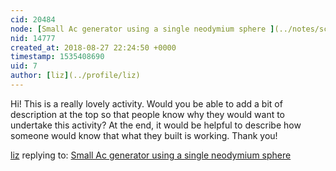 ```yaml
---
cid: 20484
node: [Small Ac generator using a single neodymium sphere ](../notes/sciencetoolbar/08-23-2017/small-ac-generator-using-a-single-neodymium-sphere)
nid: 14777
created_at: 2018-08-27 22:24:50 +0000
timestamp: 1535408690
uid: 7
author: [liz](../profile/liz)
---
```


Hi! This is a really lovely activity. Would you be able to add a bit of description at the top so that people know why they would want to undertake this activity? At the end, it would be helpful to describe how someone would know that what they built is working. Thank you!

[liz](../profile/liz) replying to: [Small Ac generator using a single neodymium sphere ](../notes/sciencetoolbar/08-23-2017/small-ac-generator-using-a-single-neodymium-sphere)


